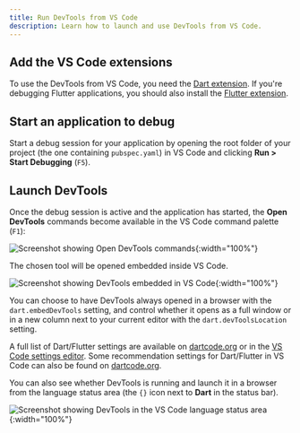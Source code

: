 ```yaml
---
title: Run DevTools from VS Code
description: Learn how to launch and use DevTools from VS Code.
---
```


## Add the VS Code extensions

To use the DevTools from VS Code, you need the [Dart extension][].
If you're debugging Flutter applications, you should also install
the [Flutter extension][].

## Start an application to debug

Start a debug session for your application by opening the root
folder of your project (the one containing `pubspec.yaml`)
in VS Code and clicking **Run > Start Debugging** (`F5`).

## Launch DevTools

Once the debug session is active and the application has started,
the **Open DevTools** commands become available in the
VS Code command palette (`F1`):

![Screenshot showing Open DevTools commands](/assets/images/docs/tools/vs-code/vscode_command.png){:width="100%"}

The chosen tool will be opened embedded inside VS Code.

![Screenshot showing DevTools embedded in VS Code](/assets/images/docs/tools/vs-code/vscode_embedded.png){:width="100%"}

You can choose to have DevTools always opened
in a browser with the `dart.embedDevTools` setting,
and control whether it opens as a full window or
in a new column next to your current editor with the
`dart.devToolsLocation` setting.

A full list of Dart/Flutter settings are available on
[dartcode.org](https://dartcode.org/docs/settings/)
or in the
[VS Code settings editor](https://code.visualstudio.com/docs/getstarted/settings#_settings-editor).
Some recommendation settings for Dart/Flutter in VS Code
can also be found on
[dartcode.org](https://dartcode.org/docs/recommended-settings/).

You can also see whether DevTools is running
and launch it in a browser from the language status area
(the `{}` icon next to **Dart** in the status bar).

![Screenshot showing DevTools in the VS Code language status area](/assets/images/docs/tools/vs-code/vscode_status_bar.png){:width="100%"}

[Dart extension]: https://marketplace.visualstudio.com/items?itemName=Dart-Code.dart-code
[Flutter extension]: https://marketplace.visualstudio.com/items?itemName=Dart-Code.flutter
